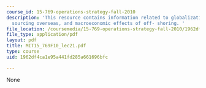 ```yaml
---
course_id: 15-769-operations-strategy-fall-2010
description: 'This resource contains information related to globalization, joint ventures,
  sourcing overseas, and macroeconomic effects of off- shoring. '
file_location: /coursemedia/15-769-operations-strategy-fall-2010/1962df4ca1e95a441fd285a661696bfc_MIT15_769F10_lec21.pdf
file_type: application/pdf
layout: pdf
title: MIT15_769F10_lec21.pdf
type: course
uid: 1962df4ca1e95a441fd285a661696bfc

---
```

None